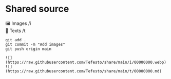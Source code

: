# Shared source

🖼️ Images /i  
📃 Texts /t  

`git add .`  
`git commit -m "Add images"`  
`git push origin main`  

`![](https://raw.githubusercontent.com/Tefesto/share/main/i/00000000.webp)`  
`![](https://raw.githubusercontent.com/Tefesto/share/main/t/00000000.md)`  